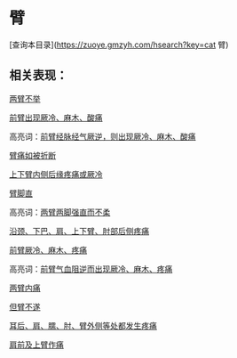 # 臂
[查询本目录](https://zuoye.gmzyh.com/hsearch?key=cat 臂)

## 相关表现：

[两臂不举](https://zuoye.gmzyh.com/search?key=两臂不举)
[前臂出现厥冷、麻木、酸痛](https://zuoye.gmzyh.com/search?key=前臂出现厥冷、麻木、酸痛)
高亮词：[前臂经脉经气厥逆，则出现厥冷、麻木、酸痛](https://zuoye.gmzyh.com/search?key=前臂经脉经气厥逆，则出现厥冷、麻木、酸痛)  
[臂痛如被折断](https://zuoye.gmzyh.com/search?key=臂痛如被折断)
[上下臂内侧后缘疼痛或厥冷](https://zuoye.gmzyh.com/search?key=上下臂内侧后缘疼痛或厥冷)
[臂脚直](https://zuoye.gmzyh.com/search?key=臂脚直)
高亮词：[两臂两脚强直而不柔](https://zuoye.gmzyh.com/search?key=两臂两脚强直而不柔)  
[沿颈、下巴、肩、上下臂、肘部后侧疼痛](https://zuoye.gmzyh.com/search?key=沿颈、下巴、肩、上下臂、肘部后侧疼痛)
[前臂厥冷、麻木、疼痛](https://zuoye.gmzyh.com/search?key=前臂厥冷、麻木、疼痛)
高亮词：[前臂气血阻逆而出现厥冷、麻木、疼痛](https://zuoye.gmzyh.com/search?key=前臂气血阻逆而出现厥冷、麻木、疼痛)  
[两臂内痛](https://zuoye.gmzyh.com/search?key=两臂内痛)
[但臂不遂](https://zuoye.gmzyh.com/search?key=但臂不遂)
[耳后、肩、臑、肘、臂外侧等处都发生疼痛](https://zuoye.gmzyh.com/search?key=耳后、肩、臑、肘、臂外侧等处都发生疼痛)
[肩前及上臂作痛](https://zuoye.gmzyh.com/search?key=肩前及上臂作痛)